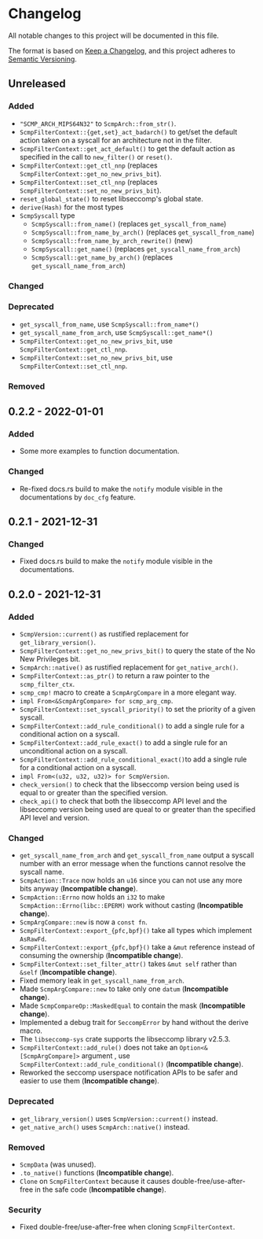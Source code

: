 # Changelog

All notable changes to this project will be documented in this file.

The format is based on [Keep a Changelog](https://keepachangelog.com/en/1.0.0/),
and this project adheres to [Semantic Versioning](https://semver.org/spec/v2.0.0.html).

## Unreleased
### Added
- `"SCMP_ARCH_MIPS64N32"` to `ScmpArch::from_str()`.
- `ScmpFilterContext::{get,set}_act_badarch()` to get/set the default action taken on a syscall for
an architecture not in the filter.
- `ScmpFilterContext::get_act_default()` to get the default action as specified in the call to
`new_filter()` or `reset()`.
- `ScmpFilterContext::get_ctl_nnp` (replaces `ScmpFilterContext::get_no_new_privs_bit`).
- `ScmpFilterContext::set_ctl_nnp` (replaces `ScmpFilterContext::set_no_new_privs_bit`).
- `reset_global_state()` to reset libseccomp's global state.
- `derive(Hash)` for the most types
- `ScmpSyscall` type
  - `ScmpSyscall::from_name()` (replaces `get_syscall_from_name`)
  - `ScmpSyscall::from_name_by_arch()` (replaces `get_syscall_from_name`)
  - `ScmpSyscall::from_name_by_arch_rewrite()` (new)
  - `ScmpSyscall::get_name()` (replaces `get_syscall_name_from_arch`)
  - `ScmpSyscall::get_name_by_arch()` (replaces `get_syscall_name_from_arch`)

### Changed

### Deprecated
- `get_syscall_from_name`, use `ScmpSyscall::from_name*()`
- `get_syscall_name_from_arch`, use `ScmpSyscall::get_name*()`
- `ScmpFilterContext::get_no_new_privs_bit`, use `ScmpFilterContext::get_ctl_nnp`.
- `ScmpFilterContext::set_no_new_privs_bit`, use `ScmpFilterContext::set_ctl_nnp`.

### Removed

## 0.2.2 - 2022-01-01
### Added
- Some more examples to function documentation.

### Changed
- Re-fixed docs.rs build to make the `notify` module visible in the documentations by `doc_cfg`
feature.

## 0.2.1 - 2021-12-31
### Changed
- Fixed docs.rs build to make the `notify` module visible in the documentations.

## 0.2.0 - 2021-12-31
### Added
- `ScmpVersion::current()` as rustified replacement for `get_library_version()`.
- `ScmpFilterContext::get_no_new_privs_bit()` to query the state of the No New Privileges bit.
- `ScmpArch::native()` as rustified replacement for `get_native_arch()`.
- `ScmpFilterContext::as_ptr()` to return a raw pointer to the `scmp_filter_ctx`.
- `scmp_cmp!` macro to create a `ScmpArgCompare` in a more elegant way.
- `impl From<&ScmpArgCompare> for scmp_arg_cmp`.
- `ScmpFilterContext::set_syscall_priority()` to set the priority of a given syscall.
- `ScmpFilterContext::add_rule_conditional()` to add a single rule for a conditional
action on a syscall.
- `ScmpFilterContext::add_rule_exact()` to add a single rule for an unconditional
action on a syscall.
- `ScmpFilterContext::add_rule_conditional_exact()`to add a single rule for a conditional
action on a syscall.
- `impl From<(u32, u32, u32)> for ScmpVersion`.
- `check_version()` to check that the libseccomp version being used is equal to
or greater than the specified version.
- `check_api()` to check that both the libseccomp API level and the libseccomp
version being used are queal to or greater than the specified API level and version.

### Changed
- `get_syscall_name_from_arch` and `get_syscall_from_name` output a syscall number with
an error message when the functions cannot resolve the syscall name.
- `ScmpAction::Trace` now holds an `u16` since you can not use any more bits anyway
(**Incompatible change**).
- `ScmpAction::Errno` now holds an `i32` to make `ScmpAction::Errno(libc::EPERM)`
  work without casting (**Incompatible change**).
- `ScmpArgCompare::new` is now a `const fn`.
- `ScmpFilterContext::export_{pfc,bpf}()` take all types which implement `AsRawFd`.
- `ScmpFilterContext::export_{pfc,bpf}()` take a `&mut` reference instead of consuming the ownership
(**Incompatible change**).
- `ScmpFilterContext::set_filter_attr()` takes `&mut self` rather than `&self` (**Incompatible change**).
- Fixed memory leak in `get_syscall_name_from_arch`.
- Made `ScmpArgCompare::new` to take only one `datum` (**Incompatible change**).
- Made `ScmpCompareOp::MaskedEqual` to contain the mask (**Incompatible change**).
- Implemented a debug trait for `SeccompError` by hand without the derive macro.
- The `libseccomp-sys` crate supports the libseccomp library v2.5.3.
- `ScmpFilterContext::add_rule()` does not take an `Option<&[ScmpArgCompare]>` argument
, use `ScmpFilterContext::add_rule_conditional()` (**Incompatible change**).
- Reworked the seccomp userspace notification APIs to be safer and easier to use them
(**Incompatible change**).

### Deprecated
- `get_library_version()` uses `ScmpVersion::current()` instead.
- `get_native_arch()` uses `ScmpArch::native()` instead.

### Removed
- `ScmpData` (was unused).
- `.to_native()` functions (**Incompatible change**).
- `Clone` on `ScmpFilterContext` because it causes double-free/use-after-free
in the safe code (**Incompatible change**).

### Security
- Fixed double-free/use-after-free when cloning `ScmpFilterContext`.
